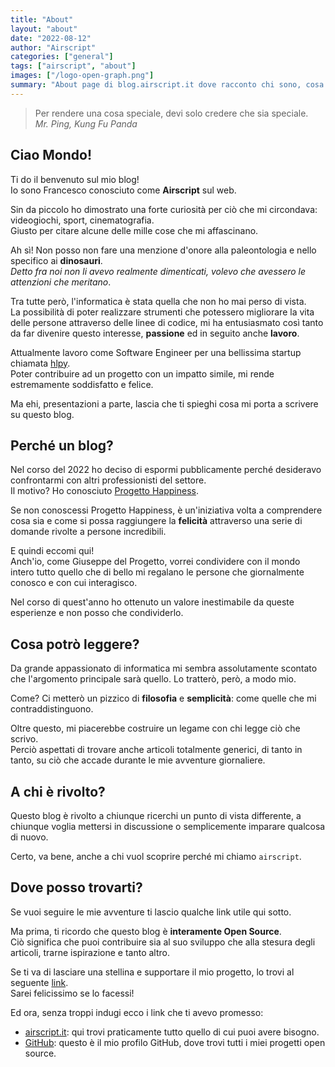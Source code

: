 ```yaml
---
title: "About"
layout: "about"
date: "2022-08-12"
author: "Airscript"
categories: ["general"]
tags: ["airscript", "about"]
images: ["/logo-open-graph.png"]
summary: "About page di blog.airscript.it dove racconto chi sono, cosa faccio e gli obiettivi del blog."
---
```

> Per rendere una cosa speciale, devi solo credere che sia speciale.  
> *Mr. Ping, Kung Fu Panda*

## Ciao Mondo!  
Ti do il benvenuto sul mio blog!  
Io sono Francesco conosciuto come **Airscript** sul web.  

Sin da piccolo ho dimostrato una forte curiosità per ciò che mi circondava: 
videogiochi, sport, cinematografia.  
Giusto per citare alcune delle mille cose che mi affascinano.  

Ah sì! Non posso non fare una menzione d'onore alla paleontologia e nello 
specifico ai **dinosauri**.  
*Detto fra noi non li avevo realmente dimenticati, volevo che avessero le attenzioni che 
meritano*.

Tra tutte però, l'informatica è stata quella che non ho mai perso di vista.  
La possibilità di poter realizzare strumenti che potessero migliorare la vita 
delle persone attraverso delle linee di codice, mi ha entusiasmato così tanto 
da far divenire questo interesse, **passione** ed in seguito anche **lavoro**.  

Attualmente lavoro come Software Engineer per una bellissima startup 
chiamata [hlpy](https://hlpy.co).  
Poter contribuire ad un progetto con un impatto simile, mi rende estremamente soddisfatto e felice.  

Ma ehi, presentazioni a parte, lascia che ti spieghi cosa mi porta a scrivere su questo blog.  

## Perché un blog?
Nel corso del 2022 ho deciso di espormi pubblicamente perché desideravo 
confrontarmi con altri professionisti del settore.  
Il motivo? Ho conosciuto [Progetto Happiness](https://progettohappiness.com/il-progetto/).  

Se non conoscessi Progetto Happiness, è un'iniziativa volta a comprendere 
cosa sia e come si possa raggiungere la **felicità** attraverso una serie 
di domande rivolte a persone incredibili.  

E quindi eccomi qui!  
Anch'io, come Giuseppe del Progetto, vorrei condividere con il mondo intero 
tutto quello che di bello mi regalano le persone che giornalmente conosco e 
con cui interagisco.  

Nel corso di quest'anno ho ottenuto un valore inestimabile da queste 
esperienze e non posso che condividerlo.  

## Cosa potrò leggere?
Da grande appassionato di informatica mi sembra assolutamente scontato che 
l'argomento principale sarà quello. Lo tratterò, però, a modo mio.  

Come? Ci metterò un pizzico di **filosofia** e **semplicità**: come quelle che mi contraddistinguono.  

Oltre questo, mi piacerebbe costruire un legame con chi legge ciò che scrivo.  
Perciò aspettati di trovare anche articoli totalmente generici, di tanto in 
tanto, su ciò che accade durante le mie avventure giornaliere.  

## A chi è rivolto?
Questo blog è rivolto a chiunque ricerchi un punto di vista differente, a 
chiunque voglia mettersi in discussione o semplicemente imparare qualcosa di nuovo.  

Certo, va bene, anche a chi vuol scoprire perché mi chiamo `airscript`.  

## Dove posso trovarti?
Se vuoi seguire le mie avventure ti lascio qualche link utile qui sotto.  

Ma prima, ti ricordo che questo blog è **interamente Open Source**.  
Ciò significa che puoi contribuire sia al suo sviluppo che alla stesura degli 
articoli, trarne ispirazione e tanto altro.  

Se ti va di lasciare una stellina e supportare il mio progetto, lo trovi al 
seguente [link](https://github.com/Airscripts/blog).  
Sarei felicissimo se lo facessi!

Ed ora, senza troppi indugi ecco i link che ti avevo promesso:  
- [airscript.it][airscript-it]: qui trovi praticamente tutto quello di cui puoi avere bisogno.
- [GitHub][github]: questo è il mio profilo GitHub, dove trovi tutti i miei progetti open source.

[airscript-it]: https://airscript.it
[github]: https://github.com/airscripts
